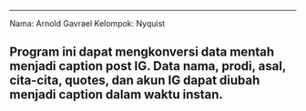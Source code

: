 -----
Nama: Arnold Gavrael
Kelompok: Nyquist

Program ini dapat mengkonversi data mentah menjadi caption post IG.
Data nama, prodi, asal, cita-cita, quotes, dan akun IG dapat diubah menjadi caption dalam waktu instan.
-----
